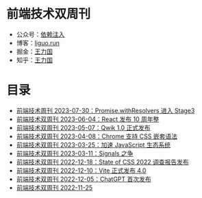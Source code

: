 # 前端技术双周刊


* 公众号：[依赖注入](https://mp.weixin.qq.com/s/k8bm24JFz1BcSsjLtX4H0A)
* 博客：[liguo.run](https://liguo.run)
* 掘金：[王力国](https://juejin.cn/user/3562073403165063/posts)
* 知乎：[王力国](https://www.zhihu.com/people/san-huan-mei-you-shao/posts)

# 目录

* [前端技术周刊 2023-07-30：Promise.withResolvers 进入 Stage3](https://github.com/olivewind/weekly/issues/10)
* [前端技术双周刊 2023-06-04：React 发布 10 周年整](https://github.com/olivewind/weekly/issues/9)
* [前端技术双周刊 2023-05-07：Qwik 1.0 正式发布](https://github.com/olivewind/weekly/issues/8)
* [前端技术双周刊 2023-04-08：Chrome 支持 CSS 嵌套语法](https://github.com/olivewind/weekly/issues/7)
* [前端技术双周刊 2023-03-25：加速 JavaScript 生态系统 ](https://github.com/olivewind/weekly/issues/6)
* [前端技术双周刊 2023-03-11：Signals 之争](https://github.com/olivewind/weekly/issues/5)
* [前端技术双周刊 2022-12-18：State of CSS 2022 调查报告发布](https://github.com/olivewind/weekly/issues/4)
* [前端技术双周刊 2022-12-10：Vite 正式发布 4.0](https://github.com/olivewind/weekly/issues/3)
* [前端技术双周刊 2022-12-05：ChatGPT 首次发布](https://github.com/olivewind/weekly/issues/2)
* [前端技术双周刊 2022-11-25](https://github.com/olivewind/weekly/issues/1)
